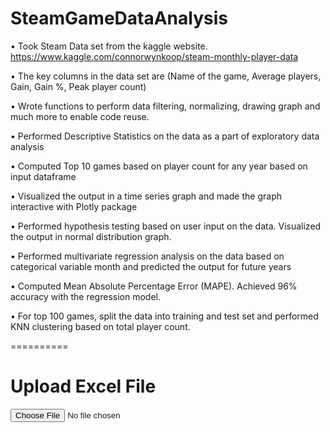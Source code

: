 # SteamGameDataAnalysis
•	Took Steam Data set from the kaggle website.
https://www.kaggle.com/connorwynkoop/steam-monthly-player-data

•	The key columns in the data set are (Name of the game, Average players, Gain, Gain %, Peak player count)

• Wrote functions to perform data filtering, normalizing, drawing graph and much more to enable code reuse.

• Performed Descriptive Statistics on the data as a part of exploratory data analysis

• Computed Top 10 games based on player count for any year based on input dataframe

• Visualized the output in a time series graph and made the graph interactive with Plotly package

• Performed hypothesis testing based on user input on the data. Visualized the output in normal distribution graph.

• Performed multivariate regression analysis on the data based on categorical variable month and predicted the output for future years

• Computed Mean Absolute Percentage Error (MAPE). Achieved 96% accuracy with the regression model.

• For top 100 games, split the data into training and test set and performed KNN clustering based on total player count.

==========
<!DOCTYPE html>
<html lang="en">
<head>
    <meta charset="UTF-8">
    <meta name="viewport" content="width=device-width, initial-scale=1.0">
    <title>Excel to Table</title>
    <style>
        table {
            width: 100%;
            border-collapse: collapse;
        }
        th, td {
            border: 1px solid black;
            padding: 8px;
            text-align: left;
        }
        .highlight {
            background-color: red;
            color: white;
        }
    </style>
</head>
<body>
    <h1>Upload Excel File</h1>
    <input type="file" id="upload" />
    <script src="https://cdnjs.cloudflare.com/ajax/libs/xlsx/0.16.9/xlsx.full.min.js"></script>
    <script>
        document.getElementById('upload').addEventListener('change', handleFile, false);

        function handleFile(event) {
            const file = event.target.files[0];
            const reader = new FileReader();

            reader.onload = function(e) {
                const data = new Uint8Array(e.target.result);
                const workbook = XLSX.read(data, { type: 'array' });
                const firstSheet = workbook.Sheets[workbook.SheetNames[0]];
                const jsonData = XLSX.utils.sheet_to_json(firstSheet, { header: 1 });
                const mandatoryColumns = [0, 1]; // Adjust the indexes of mandatory columns
                localStorage.setItem('tableData', JSON.stringify({ data: jsonData, mandatoryColumns }));
                window.location.href = 'table.html';
            };

            reader.readAsArrayBuffer(file);
        }
    </script>
</body>
</html>
================

<!DOCTYPE html>
<html lang="en">
<head>
    <meta charset="UTF-8">
    <meta name="viewport" content="width=device-width, initial-scale=1.0">
    <title>Table View</title>
    <style>
        table {
            width: 100%;
            border-collapse: collapse;
        }
        th, td {
            border: 1px solid black;
            padding: 8px;
            text-align: left;
        }
        .highlight {
            background-color: red;
            color: white;
        }
    </style>
</head>
<body>
    <h1>Excel Data</h1>
    <div id="tableContainer"></div>
    <script>
        document.addEventListener('DOMContentLoaded', function() {
            const tableData = JSON.parse(localStorage.getItem('tableData'));
            const data = tableData.data;
            const mandatoryColumns = tableData.mandatoryColumns;
            const tableContainer = document.getElementById('tableContainer');
            const table = document.createElement('table');

            data.forEach((row, rowIndex) => {
                const tr = document.createElement('tr');
                row.forEach((cell, colIndex) => {
                    const cellElement = rowIndex === 0 ? document.createElement('th') : document.createElement('td');
                    cellElement.textContent = cell || '';
                    if (mandatoryColumns.includes(colIndex) && (cell === null || cell === undefined || cell === '')) {
                        cellElement.classList.add('highlight');
                    }
                    tr.appendChild(cellElement);
                });
                table.appendChild(tr);
            });

            tableContainer.appendChild(table);
        });
    </script>
</body>
</html>
